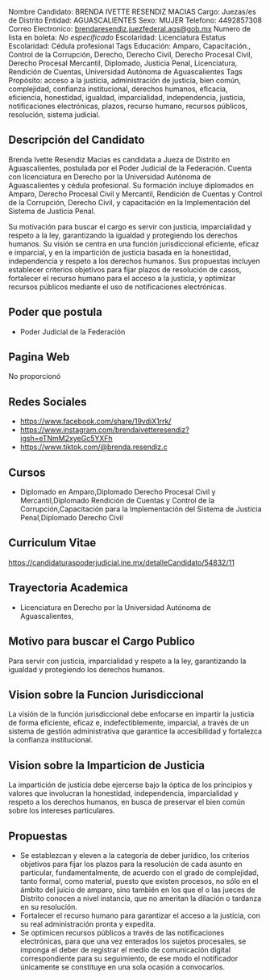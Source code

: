 Nombre Candidato: BRENDA IVETTE RESENDIZ MACIAS
Cargo: Juezas/es de Distrito
Entidad: AGUASCALIENTES
Sexo: MUJER
Telefono: 4492857308
Correo Electronico: brendaresendiz.juezfederal.ags@gob.mx
Numero de lista en boleta: *No especificado*
Escolaridad: Licenciatura
Estatus Escolaridad: Cédula profesional
Tags Educación: Amparo, Capacitación., Control de la Corrupción, Derecho, Derecho Civil, Derecho Procesal Civil, Derecho Procesal Mercantil, Diplomado, Justicia Penal, Licenciatura, Rendición de Cuentas, Universidad Autónoma de Aguascalientes
Tags Propósito: acceso a la justicia, administración de justicia, bien común, complejidad, confianza institucional, derechos humanos, eficacia, eficiencia, honestidad, igualdad, imparcialidad, independencia, justicia, notificaciones electrónicas, plazos, recurso humano, recursos públicos, resolución, sistema judicial.


## Descripción del Candidato 

Brenda Ivette Resendiz Macias es candidata a Jueza de Distrito en Aguascalientes, postulada por el Poder Judicial de la Federación. Cuenta con licenciatura en Derecho por la Universidad Autónoma de Aguascalientes y cédula profesional. Su formación incluye diplomados en Amparo, Derecho Procesal Civil y Mercantil, Rendición de Cuentas y Control de la Corrupción, Derecho Civil, y capacitación en la Implementación del Sistema de Justicia Penal.

Su motivación para buscar el cargo es servir con justicia, imparcialidad y respeto a la ley, garantizando la igualdad y protegiendo los derechos humanos. Su visión se centra en una función jurisdiccional eficiente, eficaz e imparcial, y en la impartición de justicia basada en la honestidad, independencia y respeto a los derechos humanos. Sus propuestas incluyen establecer criterios objetivos para fijar plazos de resolución de casos, fortalecer el recurso humano para el acceso a la justicia, y optimizar recursos públicos mediante el uso de notificaciones electrónicas.


## Poder que postula

- Poder Judicial de la Federación


## Pagina Web

No proporcionó


## Redes Sociales

- https://www.facebook.com/share/19vdiX1rrk/
- https://www.instagram.com/brendaivetteresendiz?igsh=eTNmM2xyeGc5YXFh
- https://www.tiktok.com/@brenda.resendiz.c


## Cursos

- Diplomado en Amparo,Diplomado Derecho Procesal Civil y Mercantil,Diplomado Rendición de Cuentas y Control de la Corrupción,Capacitación para la Implementación del Sistema de Justicia Penal,Diplomado Derecho Civil


## Curriculum Vitae

https://candidaturaspoderjudicial.ine.mx/detalleCandidato/54832/11


## Trayectoria Academica

- Licenciatura en Derecho por la Universidad Autónoma de Aguascalientes,


## Motivo para buscar el Cargo Publico

Para servir con justicia, imparcialidad y respeto a la ley, garantizando la igualdad y protegiendo los derechos humanos.


## Vision sobre la Funcion Jurisdiccional

La visión de la función jurisdiccional debe enfocarse en impartir la justicia de forma eficiente, eficaz e, indefectiblemente, imparcial, a través de un sistema de gestión administrativa que garantice la accesibilidad y fortalezca la confianza institucional.


## Vision sobre la Imparticion de Justicia

La impartición de justicia debe ejercerse bajo la óptica de los principios y valores que involucran la honestidad, independencia, imparcialidad y respeto a los derechos humanos, en busca de preservar el bien común sobre los intereses particulares.


## Propuestas

- Se establezcan y eleven a la categoría de deber jurídico, los criterios objetivos para fijar los plazos para la resolución de cada asunto en particular, fundamentalmente, de acuerdo con el grado de complejidad, tanto formal, como material, puesto que existen procesos, no sólo en el ámbito del juicio de amparo, sino también en los que el o las jueces de Distrito conocen a nivel instancia, que no ameritan la dilación o tardanza en su resolución.
- Fortalecer el recurso humano para garantizar el acceso a la justicia, con su real administración pronta y expedita.
- Se optimicen recursos públicos a través de las notificaciones electrónicas, para que una vez enterados los sujetos procesales, se imponga el deber de registrar el medio de comunicación digital correspondiente para su seguimiento, de ese modo el notificador únicamente se constituye en una sola ocasión a convocarlos.

